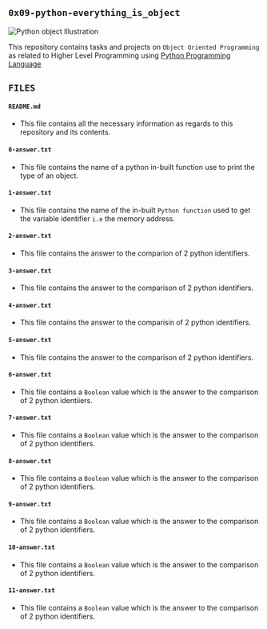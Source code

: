 ## `0x09-python-everything_is_object`

![Python object Illustration](https://datagy.io/wp-content/uploads/2022/01/09-Python-Object-Oriented-Programming-OOP-for-Data-Science-Cover-Image.png)

This repository contains tasks and projects on `Object Oriented Programming` as related to Higher Level Programming using [Python Programming Language](https://en.wikipedia.org/wiki/Python_(programming_language))

## `FILES`

#### `README.md`
  - This file contains all the necessary information as regards to this repository and its contents.

#### `0-answer.txt`
  - This file contains the name of a python in-built function use to print the type of an object.

#### `1-answer.txt`
  - This file contains the name of the in-built `Python function` used to get the variable identifier `i.e` the memory address.

#### `2-answer.txt`
  - This file contains the answer to the comparion of 2 python identifiers.

#### `3-answer.txt`
  - This file contains the answer to the comparison of 2 python identifiers.

#### `4-answer.txt`
  - This file contains the answer to the comparisin of 2 python identifiers.

#### `5-answer.txt`
  - This file contains the answer to the comparison of 2 python identifiers.

#### `6-answer.txt`
  - This file contains a `Boolean` value which is the answer to the comparison of 2 python identiiers.

#### `7-answer.txt`
  - This file contains a `Boolean` value which is the answer to the comparison of 2 python identifiers.

#### `8-answer.txt`
  - This file contains a `Boolean` value which is the answer to the comparison of 2 python identifiers.

#### `9-answer.txt`
  - This file contains a `Boolean` value which is the answer to the comparison of 2 python identifiers.

#### `10-answer.txt`
  - This file contains a `Boolean` value which is the answer to the comparison of 2 python identifiers.

#### `11-answer.txt`
  - This file contains a `Boolean` value which is the answer to the comparison of 2 python identifiers.
